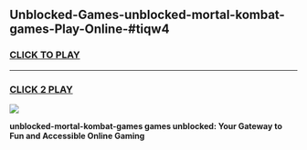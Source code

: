 
## Unblocked-Games-unblocked-mortal-kombat-games-Play-Online-#tiqw4
<h3>
<a href="https://premium.freeplayer.one?title=unblocked-mortal-kombat-games&ref=27F">CLICK TO PLAY</a></h3>
<hr>

<h3>
<a href="https://premium.freeplayer.one?title=unblocked-mortal-kombat-games&ref=27F">CLICK 2 PLAY</a>
  
</h3>

<a href="https://premium.freeplayer.one?title=unblocked-mortal-kombat-games&ref=27F"><img src="https://clearcache.store/games.png"></a>


**unblocked-mortal-kombat-games games unblocked: Your Gateway to Fun and Accessible Online Gaming**
